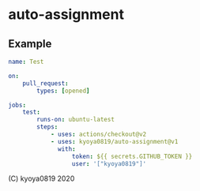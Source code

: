 # auto-assignment

## Example

```yaml
name: Test

on:
    pull_request:
        types: [opened]

jobs:
    test:
        runs-on: ubuntu-latest
        steps:
            - uses: actions/checkout@v2
            - uses: kyoya0819/auto-assignment@v1
              with:
                  token: ${{ secrets.GITHUB_TOKEN }}
                  user: '["kyoya0819"]'
```

(C) kyoya0819 2020